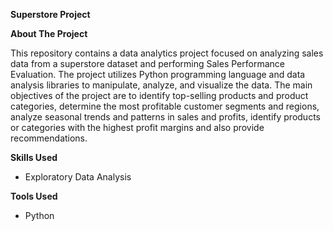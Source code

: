 **Superstore Project**

**About The Project**


This repository contains a data analytics project focused on analyzing sales data from a superstore dataset and performing Sales Performance Evaluation. The project utilizes Python programming language and data analysis libraries to manipulate, analyze, and visualize the data. The main objectives of the project are to identify top-selling products and product categories, determine the most profitable customer segments and regions, analyze seasonal trends and patterns in sales and profits, identify products or categories with the highest profit margins and also provide recommendations.

**Skills Used**

- Exploratory Data Analysis

**Tools Used**

- Python
